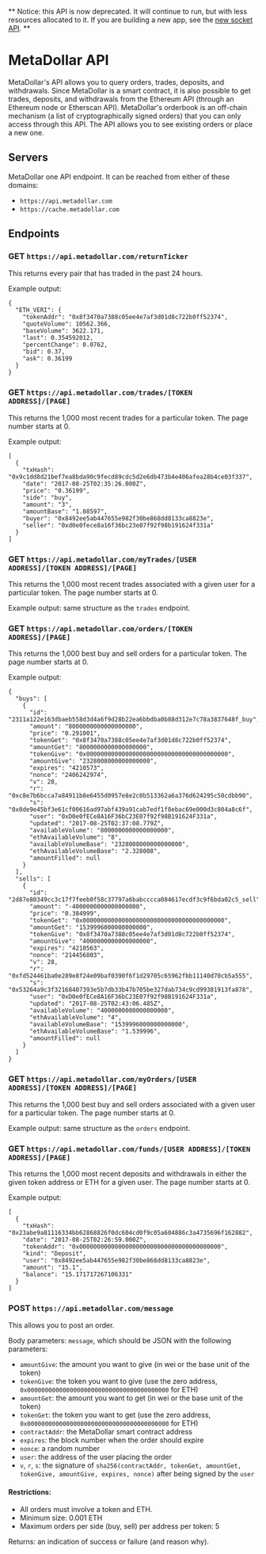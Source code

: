 ** Notice: this API is now deprecated. It will continue to run, but with less resources allocated to it. If you are building a new app, see the [new socket API](API.md). **

# MetaDollar API

MetaDollar's API allows you to query orders, trades, deposits, and withdrawals. Since MetaDollar is a smart contract, it is also possible to get trades, deposits, and withdrawals from the Ethereum API (through an Ethereum node or Etherscan API). MetaDollar's orderbook is an off-chain mechanism (a list of cryptographically signed orders) that you can only access through this API. The API allows you to see existing orders or place a new one.

## Servers

MetaDollar one API endpoint. It can be reached from either of these domains:

 * `https://api.metadollar.com`
 * `https://cache.metadollar.com`

## Endpoints

### GET `https://api.metadollar.com/returnTicker`

This returns every pair that has traded in the past 24 hours.

Example output:

```
{
  "ETH_VERI": {
    "tokenAddr": "0x8f3470a7388c05ee4e7af3d01d8c722b0ff52374",
    "quoteVolume": 10562.366,
    "baseVolume": 3622.171,
    "last": 0.354592012,
    "percentChange": 0.0762,
    "bid": 0.37,
    "ask": 0.36199
  }
}
```

### GET `https://api.metadollar.com/trades/[TOKEN ADDRESS]/[PAGE]`

This returns the 1,000 most recent trades for a particular token. The page number starts at 0.

Example output:

```
[
  {
    "txHash": "0x9c1dd8d21bef7ea8bda90c9fecd89cdc5d2e6db473b4e406afea28b4ce03f337",
    "date": "2017-08-25T02:35:26.000Z",
    "price": "0.36199",
    "side": "buy",
    "amount": "3",
    "amountBase": "1.08597",
    "buyer": "0x8492ee5ab447655e982f30be868dd8133ca8823e",
    "seller": "0xd0e0fece8a16f36bc23e07f92f98b191624f331a"
  }
]
```

### GET `https://api.metadollar.com/myTrades/[USER ADDRESS]/[TOKEN ADDRESS]/[PAGE]`

This returns the 1,000 most recent trades associated with a given user for a particular token. The page number starts at 0.

Example output: same structure as the `trades` endpoint.

### GET `https://api.metadollar.com/orders/[TOKEN ADDRESS]/[PAGE]`

This returns the 1,000 best buy and sell orders for a particular token. The page number starts at 0.

Example output:

```
{
  "buys": [
    {
      "id": "2311a122e163dbaeb558d3d4a6f9d28b22ea6bbdba0b88d312e7c78a3837648f_buy",
      "amount": "8000000000000000000",
      "price": "0.291001",
      "tokenGet": "0x8f3470a7388c05ee4e7af3d01d8c722b0ff52374",
      "amountGet": "8000000000000000000",
      "tokenGive": "0x0000000000000000000000000000000000000000",
      "amountGive": "2328008000000000000",
      "expires": "4210573",
      "nonce": "2406242974",
      "v": 28,
      "r": "0xc8e7b6bcca7a84911b8e6455d0957e8e2c0b513362a6a376d624295c50cdbb90",
      "s": "0x0de9e45bf3e61cf00616ad97abf439a91cab7edf1f8ebac69e000d3c804a8c6f",
      "user": "0xD0e0fECe8A16F36bC23E07f92f98B191624F331a",
      "updated": "2017-08-25T02:37:08.779Z",
      "availableVolume": "8000000000000000000",
      "ethAvailableVolume": "8",
      "availableVolumeBase": "2328008000000000000",
      "ethAvailableVolumeBase": "2.328008",
      "amountFilled": null
    }
  ],
  "sells": [
    {
      "id": "2d87e80349cc3c17f7feeb0f58c37797a6babcccca084617ecdf3c9f6bda02c5_sell",
      "amount": "-4000000000000000000",
      "price": "0.384999",
      "tokenGet": "0x0000000000000000000000000000000000000000",
      "amountGet": "1539996000000000000",
      "tokenGive": "0x8f3470a7388c05ee4e7af3d01d8c722b0ff52374",
      "amountGive": "4000000000000000000",
      "expires": "4210563",
      "nonce": "214456803",
      "v": 28,
      "r": "0xfd524461ba0e289e8f24e09baf0390f6f1d29705c65962fbb11140d70cb5a555",
      "s": "0x53264a9c3f32168407393e5b7db33b47b705be327dab734c9cd99381913fa878",
      "user": "0xD0e0fECe8A16F36bC23E07f92f98B191624F331a",
      "updated": "2017-08-25T02:43:06.485Z",
      "availableVolume": "4000000000000000000",
      "ethAvailableVolume": "4",
      "availableVolumeBase": "1539996000000000000",
      "ethAvailableVolumeBase": "1.539996",
      "amountFilled": null
    }
  ]
}
```

### GET `https://api.metadollar.com/myOrders/[USER ADDRESS]/[TOKEN ADDRESS]/[PAGE]`

This returns the 1,000 best buy and sell orders associated with a given user for a particular token. The page number starts at 0.

Example output: same structure as the `orders` endpoint.

### GET `https://api.metadollar.com/funds/[USER ADDRESS]/[TOKEN ADDRESS]/[PAGE]`

This returns the 1,000 most recent deposits and withdrawals in either the given token address or ETH for a given user. The page number starts at 0.

Example output:

```
[
  {
    "txHash": "0x23abe9a81116334bb62868826f0dc604cd0f9c05a604886c3a4735696f162882",
    "date": "2017-08-25T02:26:59.000Z",
    "tokenAddr": "0x0000000000000000000000000000000000000000",
    "kind": "Deposit",
    "user": "0x8492ee5ab447655e982f30be868dd8133ca8823e",
    "amount": "15.1",
    "balance": "15.171717267106331"
  }
]
```

### POST `https://api.metadollar.com/message`

This allows you to post an order.

Body parameters: `message`, which should be JSON with the following parameters:

 * `amountGive`: the amount you want to give (in wei or the base unit of the token)
 * `tokenGive`: the token you want to give (use the zero address, `0x0000000000000000000000000000000000000000` for ETH)
 * `amountGet`: the amount you want to get (in wei or the base unit of the token)
 * `tokenGet`: the token you want to get (use the zero address, `0x0000000000000000000000000000000000000000` for ETH)
 * `contractAddr`: the MetaDollar smart contract address
 * `expires`: the block number when the order should expire
 * `nonce`: a random number
 * `user`: the address of the user placing the order
 * `v`, `r`, `s`: the signature of `sha256(contractAddr, tokenGet, amountGet, tokenGive, amountGive, expires, nonce)` after being signed by the `user`

#### Restrictions:

 * All orders must involve a token and ETH.
 * Minimum size: 0.001 ETH
 * Maximum orders per side (buy, sell) per address per token: 5

Returns: an indication of success or failure (and reason why).
